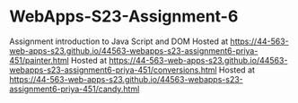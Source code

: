 
# WebApps-S23-Assignment-6
Assignment introduction to Java Script and DOM
Hosted at https://44-563-web-apps-s23.github.io/44563-webapps-s23-assignment6-priya-451/painter.html
Hosted at https://44-563-web-apps-s23.github.io/44563-webapps-s23-assignment6-priya-451/conversions.html
Hosted at https://44-563-web-apps-s23.github.io/44563-webapps-s23-assignment6-priya-451/candy.html